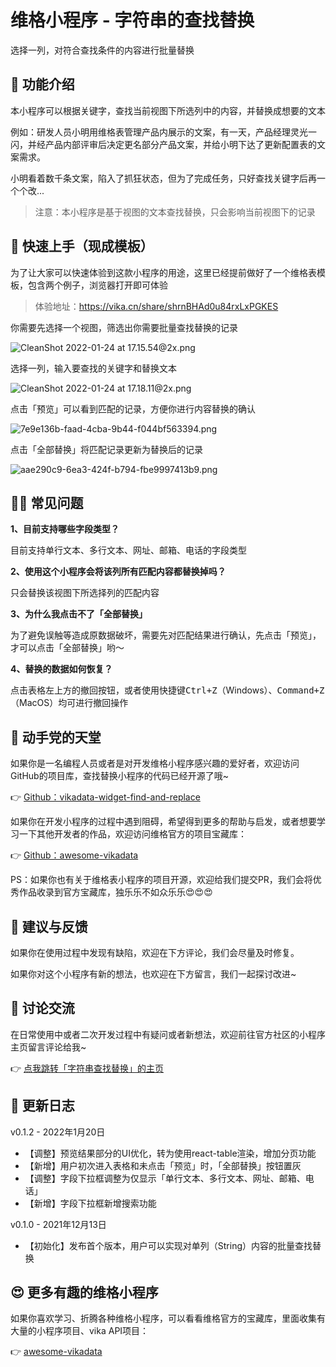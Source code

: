 # 维格小程序 - 字符串的查找替换

选择一列，对符合查找条件的内容进行批量替换

## **🎨 功能介绍**

本小程序可以根据关键字，查找当前视图下所选列中的内容，并替换成想要的文本

例如：研发人员小明用维格表管理产品内展示的文案，有一天，产品经理灵光一闪，并经产品内部评审后决定更名部分产品文案，并给小明下达了更新配置表的文案需求。

小明看着数千条文案，陷入了抓狂状态，但为了完成任务，只好查找关键字后再一个个改...

> 注意：本小程序是基于视图的文本查找替换，只会影响当前视图下的记录

## **🚀 快速上手（现成模板）**

为了让大家可以快速体验到这款小程序的用途，这里已经提前做好了一个维格表模板，包含两个例子，浏览器打开即可体验

> 体验地址：https://vika.cn/share/shrnBHAd0u84rxLxPGKES

你需要先选择一个视图，筛选出你需要批量查找替换的记录

![CleanShot 2022-01-24 at 17.15.54@2x.png](https://s1.vika.cn/space/2022/01/25/97d2707b5d114c4287fcdf680633c6d0)

选择一列，输入要查找的关键字和替换文本

![CleanShot 2022-01-24 at 17.18.11@2x.png](https://s1.vika.cn/space/2022/01/25/5cab76804f494fc4b80fb858c8aea225)

点击「预览」可以看到匹配的记录，方便你进行内容替换的确认

![7e9e136b-faad-4cba-9b44-f044bf563394.png](https://s1.vika.cn/space/2022/01/25/ccf67bfe1539428b8b2fa1c6962e2063)

点击「全部替换」将匹配记录更新为替换后的记录

![aae290c9-6ea3-424f-b794-fbe9997413b9.png](https://s1.vika.cn/space/2022/01/25/622807b18916482681295b962eb118b1)



## **🙋‍♂️ 常见问题**

**1、目前支持哪些字段类型？**

目前支持单行文本、多行文本、网址、邮箱、电话的字段类型

**2、使用这个小程序会将该列所有匹配内容都替换掉吗？**

只会替换该视图下所选择列的匹配内容

**3、为什么我点击不了「全部替换」**

为了避免误触等造成原数据破坏，需要先对匹配结果进行确认，先点击「预览」，才可以点击「全部替换」哟～

**4、替换的数据如何恢复？**

点击表格左上方的撤回按钮，或者使用快捷键<kbd>Ctrl+Z</kbd>（Windows）、<kbd>Command+Z</kbd>（MacOS）均可进行撤回操作

## 🌈 动手党的天堂

如果你是一名编程人员或者是对开发维格小程序感兴趣的爱好者，欢迎访问GitHub的项目库，查找替换小程序的代码已经开源了哦~

👉 [Github：vikadata-widget-find-and-replace](https://github.com/Niko030303/vikadata-widget-find-and-replace)

如果你在开发小程序的过程中遇到阻碍，希望得到更多的帮助与启发，或者想要学习一下其他开发者的作品，欢迎访问维格官方的项目宝藏库：

👉 [Github：awesome-vikadata](https://github.com/vikadata/awesome-vikadata)

PS：如果你也有关于维格表小程序的项目开源，欢迎给我们提交PR，我们会将优秀作品收录到官方宝藏库，独乐乐不如众乐乐😍😍😍

## **🤟 建议与反馈**

如果你在使用过程中发现有缺陷，欢迎在下方评论，我们会尽量及时修复。

如果你对这个小程序有新的想法，也欢迎在下方留言，我们一起探讨改进~

## 🥂 讨论交流

在日常使用中或者二次开发过程中有疑问或者新想法，欢迎前往官方社区的小程序主页留言评论给我~

👉 [点我跳转「字符串查找替换」的主页](https://bbs.vika.cn/article/119)

## 🎯 更新日志

v0.1.2 - 2022年1月20日

- 【调整】预览结果部分的UI优化，转为使用react-table渲染，增加分页功能
- 【新增】用户初次进入表格和未点击「预览」时，「全部替换」按钮置灰
- 【调整】字段下拉框调整为仅显示「单行文本、多行文本、网址、邮箱、电话」
- 【新增】字段下拉框新增搜索功能

v0.1.0 - 2021年12月13日

- 【初始化】发布首个版本，用户可以实现对单列（String）内容的批量查找替换

## 😍 更多有趣的维格小程序

如果你喜欢学习、折腾各种维格小程序，可以看看维格官方的宝藏库，里面收集有大量的小程序项目、vika API项目：

👉 [awesome-vikadata](https://github.com/vikadata/awesome-vikadata)


